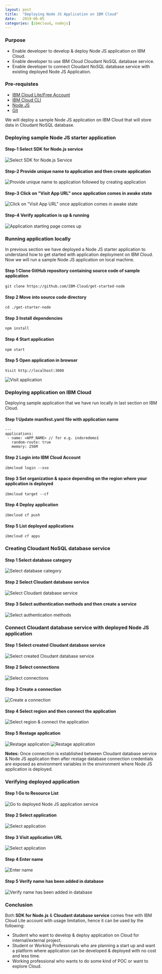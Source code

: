 ```yaml
---
layout: post
title:  "Deploying Node JS Application on IBM Cloud"
date:   2019-06-05
categories: [ibmcloud, nodejs]
---
```


### Purpose

- Enable developer to develop & deploy Node JS application on IBM Cloud.
- Enable developer to use IBM Cloud Cloudant NoSQL database service.
- Enable developer to connect Cloudant NoSQL database service with existing deployed Node JS Application.

### Pre-requistes

- [IBM Cloud Lite/Free Account](https://cloud.ibm.com/registration)
- [IBM Cloud CLI](https://cloud.ibm.com/docs/cli/index.html)
- [Node JS](https://nodejs.org/en/download/current/)
- [Git](https://git-scm.com/book/en/v2/Getting-Started-Installing-Git)

We will deploy a sample Node JS application on IBM Cloud that will store data in Cloudant NoSQL database.

### Deploying sample Node JS starter application

#### Step-1 Select SDK for Node.js service
![Select SDK for Node.js Service](https://raw.githubusercontent.com/sagar-jadhav/sagar-jadhav.github.io/master/static/img/_posts/deploying_nodejs_app_on_ibmcloud/step_1_1.jpg)

#### Step-2 Provide unique name to application and then create application
![Provide unique name to application followed by creating application](https://raw.githubusercontent.com/sagar-jadhav/sagar-jadhav.github.io/master/static/img/_posts/deploying_nodejs_app_on_ibmcloud/step_1_2.jpg)

#### Step-3 Click on "Visit App URL" once application comes in awake state
![Click on "Visit App URL" once application comes in awake state](https://raw.githubusercontent.com/sagar-jadhav/sagar-jadhav.github.io/master/static/img/_posts/deploying_nodejs_app_on_ibmcloud/step_1_3.jpg)

#### Step-4 Verify application is up & running
![Application starting page comes up](https://raw.githubusercontent.com/sagar-jadhav/sagar-jadhav.github.io/master/static/img/_posts/deploying_nodejs_app_on_ibmcloud/step_1_4.jpg)


### Running application locally

In previous section we have deployed a Node JS starter application to understand how to get started with application deployment on IBM Cloud. Now we will run a sample Node JS application on local machine.

#### Step 1 Clone GitHub repository containing source code of sample application

```
git clone https://github.com/IBM-Cloud/get-started-node
```

#### Step 2 Move into source code directory

```
cd ./get-starter-node
```

#### Step 3 Install dependencies

```
npm install
```

#### Step 4 Start application

```
npm start
```

#### Step 5 Open application in browser

```
Visit http://localhost:3000
```
![Visit application](https://raw.githubusercontent.com/sagar-jadhav/sagar-jadhav.github.io/master/static/img/_posts/deploying_nodejs_app_on_ibmcloud/step_1_5.jpg)

### Deploying application on IBM Cloud
Deploying sample application that we have run locally in last section on IBM Cloud.

#### Step 1 Update manifest.yaml file with application name

```
---
applications:
 - name: <APP_NAME> // for e.g. indoredemo1   
   random-route: true
   memory: 256M
```

#### Step 2 Login into IBM Cloud Account

```
ibmcloud login --sso
```

#### Step 3 Set organization & space depending on the region where your application is deployed

```
ibmcloud target --cf
```

#### Step 4 Deploy application

```
ibmcloud cf push
```

#### Step 5 List deployed applications

```
ibmcloud cf apps
```

### Creating Cloudant NoSQL database service

#### Step 1 Select database category
![Select database category](https://raw.githubusercontent.com/sagar-jadhav/sagar-jadhav.github.io/master/static/img/_posts/deploying_nodejs_app_on_ibmcloud/step_2_1.jpg)

#### Step 2 Select Cloudant database service
![Select Cloudant database service](https://raw.githubusercontent.com/sagar-jadhav/sagar-jadhav.github.io/master/static/img/_posts/deploying_nodejs_app_on_ibmcloud/step_2_2.jpg)

#### Step 3 Select authentication methods and then create a service
![Select authentication methods](https://raw.githubusercontent.com/sagar-jadhav/sagar-jadhav.github.io/master/static/img/_posts/deploying_nodejs_app_on_ibmcloud/step_2_3.jpg)

### Connect Cloudant database service with deployed Node JS application

#### Step 1 Select created Cloudant database service
![Select created Cloudant database service](https://raw.githubusercontent.com/sagar-jadhav/sagar-jadhav.github.io/master/static/img/_posts/deploying_nodejs_app_on_ibmcloud/step_2_4.jpg)

#### Step 2 Select connections
![Select connections](https://raw.githubusercontent.com/sagar-jadhav/sagar-jadhav.github.io/master/static/img/_posts/deploying_nodejs_app_on_ibmcloud/step_2_5.jpg)

#### Step 3 Create a connection
![Create a connection](https://raw.githubusercontent.com/sagar-jadhav/sagar-jadhav.github.io/master/static/img/_posts/deploying_nodejs_app_on_ibmcloud/step_2_6.jpg)

#### Step 4 Select region and then connect the application
![Select region & connect the application](https://raw.githubusercontent.com/sagar-jadhav/sagar-jadhav.github.io/master/static/img/_posts/deploying_nodejs_app_on_ibmcloud/step_2_7.jpg)

#### Step 5 Restage application
![Restage application](https://raw.githubusercontent.com/sagar-jadhav/sagar-jadhav.github.io/master/static/img/_posts/deploying_nodejs_app_on_ibmcloud/step_2_8.jpg)
![Restage application](https://raw.githubusercontent.com/sagar-jadhav/sagar-jadhav.github.io/master/static/img/_posts/deploying_nodejs_app_on_ibmcloud/step_2_9.jpg)

**Notes:**
Once connection is established between Cloudant database service & Node JS application then after restage database connection credentials are exposed as environment variables in the environment where Node JS application is deployed.

### Verifying deployed application

#### Step 1 Go to Resource List
![Go to deployed Node JS application service](https://raw.githubusercontent.com/sagar-jadhav/sagar-jadhav.github.io/master/static/img/_posts/deploying_nodejs_app_on_ibmcloud/step_2_10.jpg)

#### Step 2 Select application
![Select application](https://raw.githubusercontent.com/sagar-jadhav/sagar-jadhav.github.io/master/static/img/_posts/deploying_nodejs_app_on_ibmcloud/step_2_11.jpg)

#### Step 3 Visit application URL
![Select application](https://raw.githubusercontent.com/sagar-jadhav/sagar-jadhav.github.io/master/static/img/_posts/deploying_nodejs_app_on_ibmcloud/step_2_12.jpg)

#### Step 4 Enter name
![Enter name](https://raw.githubusercontent.com/sagar-jadhav/sagar-jadhav.github.io/master/static/img/_posts/deploying_nodejs_app_on_ibmcloud/step_2_13.jpg)

#### Step 5 Verify name has been added in database
![Verify name has been added in database](https://raw.githubusercontent.com/sagar-jadhav/sagar-jadhav.github.io/master/static/img/_posts/deploying_nodejs_app_on_ibmcloud/step_2_14.jpg)

### Conclusion

Both **SDK for Node.js** & **Cloudant database service** comes free with IBM Cloud Lite account with usage limitation, hence it can be used by the following:

- Student who want to develop & deploy application on Cloud for internal/external project.
- Student or Working Professionals who are planning a start up and want a platform where application can be developed & deployed with no cost and less time.
- Working professional who wants to do some kind of POC or want to explore Cloud.

